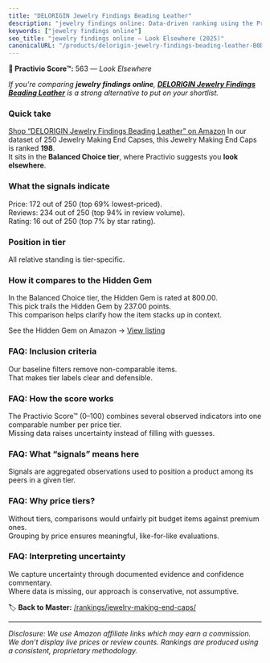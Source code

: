 ```yaml
---
title: "DELORIGIN Jewelry Findings Beading Leather"
description: "jewelry findings online: Data-driven ranking using the Practivio Score™. Positioned by quality, value, demand, findability, momentum."
keywords: ["jewelry findings online"]
seo_title: "jewelry findings online — Look Elsewhere (2025)"
canonicalURL: "/products/delorigin-jewelry-findings-beading-leather-B0DXF6PMDZ/"
---
```


**🚫 Practivio Score™:** 563 — _Look Elsewhere_


*If you're comparing **jewelry findings online**, **[DELORIGIN Jewelry Findings Beading Leather](https://www.amazon.com/dp/B0DXF6PMDZ?tag=practivio-20)** is a strong alternative to put on your shortlist.*
### Quick take
[Shop “DELORIGIN Jewelry Findings Beading Leather” on Amazon](https://www.amazon.com/dp/B0DXF6PMDZ?tag=practivio-20)
In our dataset of 250 Jewelry Making End Capses, this Jewelry Making End Caps is ranked **198**.  
It sits in the **Balanced Choice tier**, where Practivio suggests you **look elsewhere**.

### What the signals indicate
Price: 172 out of 250 (top 69% lowest-priced).  
Reviews: 234 out of 250 (top 94% in review volume).  
Rating: 16 out of 250 (top 7% by star rating).  

### Position in tier
All relative standing is tier-specific.

### How it compares to the Hidden Gem
In the Balanced Choice tier, the Hidden Gem is rated at 800.00.  
This pick trails the Hidden Gem by 237.00 points.  
This comparison helps clarify how the item stacks up in context.  

See the Hidden Gem on Amazon → [View listing](https://www.amazon.com/dp/B0C6JVJYXG?tag=practivio-20)

### FAQ: Inclusion criteria
Our baseline filters remove non-comparable items.  
That makes tier labels clear and defensible.

### FAQ: How the score works
The Practivio Score™ (0–100) combines several observed indicators into one comparable number per price tier.  
Missing data raises uncertainty instead of filling with guesses.

### FAQ: What “signals” means here
Signals are aggregated observations used to position a product among its peers in a given tier.

### FAQ: Why price tiers?
Without tiers, comparisons would unfairly pit budget items against premium ones.  
Grouping by price ensures meaningful, like-for-like evaluations.

### FAQ: Interpreting uncertainty
We capture uncertainty through documented evidence and confidence commentary.  
Where data is missing, our approach is conservative, not assumptive.


🏷️ **Back to Master:** [/rankings/jewelry-making-end-caps/](/rankings/jewelry-making-end-caps/)

---
_Disclosure: We use Amazon affiliate links which may earn a commission. We don’t display live prices or review counts. Rankings are produced using a consistent, proprietary methodology._
